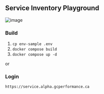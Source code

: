 ## Service Inventory Playground

![image](https://github.com/user-attachments/assets/8ddb1283-6924-44dc-a73c-41347fc5b7c3)

### Build

1. `cp env-sample .env`
1. `docker compose build`
1. `docker compose up -d`

or

### Login

`https://service.alpha.gcperformance.ca`
